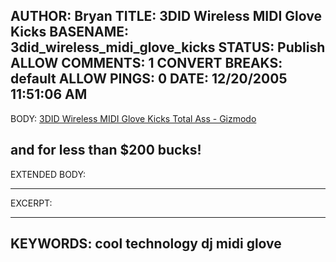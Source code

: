 AUTHOR: Bryan
TITLE: 3DID Wireless MIDI Glove Kicks
BASENAME: 3did_wireless_midi_glove_kicks
STATUS: Publish
ALLOW COMMENTS: 1
CONVERT BREAKS: __default__
ALLOW PINGS: 0
DATE: 12/20/2005 11:51:06 AM
-----
BODY:
<a title="3DID Wireless MIDI Glove Kicks Total Ass - Gizmodo" href="http://us.gizmodo.com/gadgets/music/3did-wireless-midi-glove-kicks-total-ass-143947.php">3DID Wireless MIDI Glove Kicks Total Ass - Gizmodo</a>

and for less than $200 bucks!
-----
EXTENDED BODY:

-----
EXCERPT:

-----
KEYWORDS:
cool technology dj midi glove
-----



